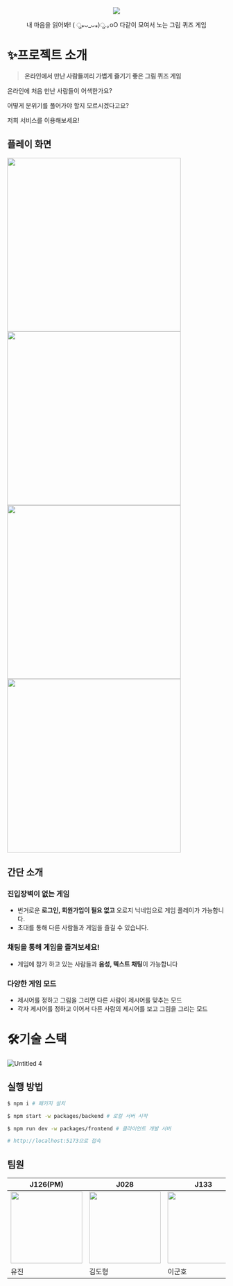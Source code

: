 <div align="center">

<img src="https://user-images.githubusercontent.com/80938577/205789368-1c39693d-ed95-4c31-bcd1-6ad507680f21.png">

내 마음을 읽어봐! ( ु⁎ᴗ_ᴗ⁎)ु.｡oO 다같이 모여서 노는 그림 퀴즈 게임
</div>


# ✨프로젝트 소개

> **온라인에서 만난 사람들끼리 가볍게 즐기기 좋은 그림 퀴즈 게임**
> 

온라인에 처음 만난 사람들이 어색한가요?

어떻게 분위기를 풀어가야 할지 모르시겠다고요?

저희 서비스를 이용해보세요!

## 플레이 화면

<div>

<img width="400" src="https://user-images.githubusercontent.com/96206089/205789363-7c390dde-d505-4b18-abc0-4ec093a52198.png">
<img width="400" src="https://user-images.githubusercontent.com/96206089/205789415-fcba9cc9-a221-4c3b-9e4c-ca9ed66ac498.png">
<img width="400" src="https://user-images.githubusercontent.com/96206089/205789437-637a8fec-f679-4909-9b2c-7672f9354792.png">
<img width="400" src="https://user-images.githubusercontent.com/96206089/205789469-d00860c6-f047-4e7f-a033-82f59cc3d803.png">

</div>

## 간단 소개


### 진입장벽이 없는 게임

- 번거로운 **로그인, 회원가입이 필요 없고** 오로지 닉네임으로 게임 플레이가 가능합니다.
- 초대를 통해 다른 사람들과 게임을 즐길 수 있습니다.

### 채팅을 통해 게임을 즐겨보세요!

- 게임에 참가 하고 있는 사람들과 **음성, 텍스트 채팅**이 가능합니다

### 다양한 게임 모드

- 제시어를 정하고 그림을 그리면 다른 사람이 제시어를 맞추는 모드
- 각자 제시어를 정하고 이어서 다른 사람의 제시어를 보고 그림을 그리는 모드

# 🛠️기술 스택

![Untitled 4](https://user-images.githubusercontent.com/80938577/205789535-b599348d-301b-4525-81bd-42fb88e02630.png)


## 실행 방법

```bash
$ npm i # 패키지 설치

$ npm start -w packages/backend # 로컬 서버 시작

$ npm run dev -w packages/frontend # 클라이언트 개발 서버

# http://localhost:5173으로 접속

```

## 팀원

| J126(PM) | J028 | J133 | J222 |
| --- | --- | --- | --- |
| <img src="https://user-images.githubusercontent.com/58547919/200453110-74f21d43-49d5-46d7-bc12-c61719fa56c2.jpg" width="165" height="165"> | <img src="https://user-images.githubusercontent.com/58547919/200453873-f7e4a8de-c2de-457f-8d5e-dbfa36c15d02.png" width="165" height="165"> | <img src="https://user-images.githubusercontent.com/58547919/200453183-712d7085-4aff-4d41-a71f-b4800fd10cab.jpg" width="165" height="165"> | <img src="https://user-images.githubusercontent.com/58547919/200454027-54ef3480-d774-470c-ad0c-4383ef326037.png" width="165" height="165" > |
| 유진 | 김도형 | 이군호 | 김현호 |
